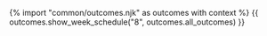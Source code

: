 {% import "common/outcomes.njk" as outcomes with context %}
{{ outcomes.show_week_schedule("8", outcomes.all_outcomes) }}